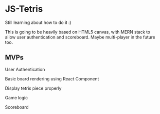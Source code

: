# JS-Tetris

Still learning about how to do it :)

This is going to be heavily based on HTML5 canvas, with MERN stack to allow user authentication and scoreboard. Maybe multi-player in the future too.



## MVPs

User Authentication

Basic board rendering using React Component

Display tetris piece properly

Game logic

Scoreboard




